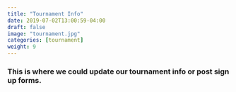 ```yaml
---
title: "Tournament Info"
date: 2019-07-02T13:00:59-04:00
draft: false
image: "tournament.jpg"
categories: [tournament]
weight: 9
---
```


### This is where we could update our tournament info or post sign up forms.